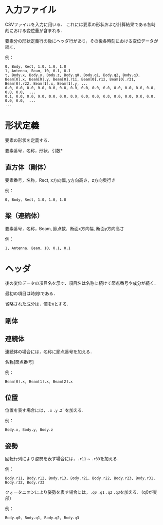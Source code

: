 

# 入力ファイル

CSVファイルを入力に用いる．
これには要素の形状および計算結果である各時刻における変位量が含まれる．

要素分の形状定義行の後にヘッダ行があり，その後各時刻における変位データが続く．

例：
```
0, Body, Rect, 1.0, 1.0, 1.0
1, Antenna, Beam, 10, 0.1, 0.1
t, Body.x, Body.y, Body.z, Body.q0, Body.q1, Body.q2, Body.q3, Beam[0].x, Beam[0].y, Beam[0].r11, Beam[0].r12, Beam[0].r21, Beam[0].r22, Beam[1].x, Beam[1].y, ...
0.0, 0.0, 0.0, 0.0, 0.0, 0.0, 0.0, 0.0, 0.0, 0.0, 0.0, 0.0, 0.0, 0.0, 0.0, 0.0,  ...
0.1, 0.0, 0.0, 0.0, 0.0, 0.0, 0.0, 0.0, 0.0, 0.0, 0.0, 0.0, 0.0, 0.0, 0.0, 0.0,  ...
...

```

# 形状定義

要素の形状を定義する．

要素番号，名称，形状，引数*


## 直方体（剛体）

要素番号，名称，Rect, x方向幅, y方向高さ，z方向奥行き

例：
```
0, Body, Rect, 1.0, 1.0, 1.0
```

## 梁（連続体）

要素番号，名称，Beam, 節点数，断面x方向幅, 断面y方向高さ

例：
```
1, Antenna, Beam, 10, 0.1, 0.1
```

# ヘッダ

後の変位データの項目名を示す．項目名は名称に続けて節点番号や成分が続く．

最初の項目は時刻tである．

省略された成分は，値を`0`とする．

## 剛体

## 連続体

連続体の場合には，名称に節点番号を加える．

名称[節点番号]

例：
```
Beam[0].x, Beam[1].x, Beam[2].x
```

## 位置

位置を表す場合には，`.x` `.y` .z` を加える．

例：
```
Body.x, Body.y, Body.z
```

## 姿勢

回転行列により姿勢を表す場合には，`.r11` ~ `.r33`を加える．

例：
```
Body.r11, Body.r12, Body.r13, Body.r21, Body.r22, Body.r23, Body.r31, Body.r32, Body.r33
```

クォータニオンにより姿勢を表す場合には，`.q0` `.q1` `.q2` `.q3`を加える．（q0が実部）

例：
```
Body.q0, Body.q1, Body.q2, Body.q3
```

